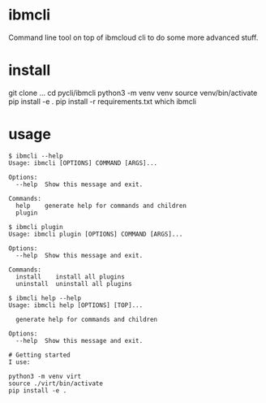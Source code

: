 # ibmcli
Command line tool on top of ibmcloud cli to do some more advanced stuff.

# install

git clone ...
cd pycli/ibmcli
python3 -m venv venv
source venv/bin/activate
pip install -e .
pip install -r requirements.txt
which ibmcli

# usage
```
$ ibmcli --help
Usage: ibmcli [OPTIONS] COMMAND [ARGS]...

Options:
  --help  Show this message and exit.

Commands:
  help    generate help for commands and children
  plugin

$ ibmcli plugin
Usage: ibmcli plugin [OPTIONS] COMMAND [ARGS]...

Options:
  --help  Show this message and exit.

Commands:
  install    install all plugins
  uninstall  uninstall all plugins

$ ibmcli help --help
Usage: ibmcli help [OPTIONS] [TOP]...

  generate help for commands and children

Options:
  --help  Show this message and exit.

# Getting started
I use:

python3 -m venv virt
source ./virt/bin/activate
pip install -e .

